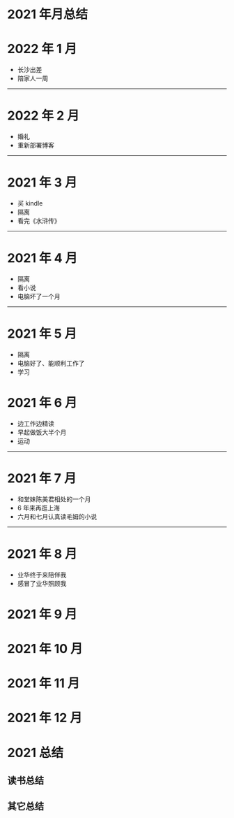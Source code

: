 # 2021 年月总结

# 2022 年 1 月

- 长沙出差
- 陪家人一周

---

# 2022 年 2 月

- 婚礼
- 重新部署博客

---

# 2021 年 3 月

- 买 kindle
- 隔离
- 看完《水浒传》

---

# 2021 年 4 月

- 隔离
- 看小说
- 电脑坏了一个月

---

# 2021 年 5 月

- 隔离
- 电脑好了、能顺利工作了
- 学习

# 2021 年 6 月

- 边工作边精读
- 早起做饭大半个月
- 运动

---

# 2021 年 7 月

- 和堂妹陈美君相处的一个月
- 6 年来再逛上海
- 六月和七月认真读毛姆的小说

---

# 2021 年 8 月

- 业华终于来陪伴我
- 感冒了业华照顾我

# 2021 年 9 月

# 2021 年 10 月

# 2021 年 11 月

# 2021 年 12 月

# 2021 总结

## 读书总结

## 其它总结
